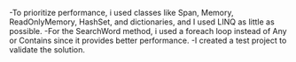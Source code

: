 -To prioritize performance, i used classes like Span<char>, Memory<char>, ReadOnlyMemory<char>, HashSet, and dictionaries, and I used LINQ as little as possible.
-For the SearchWord method, i used a foreach loop instead of Any or Contains since it provides better performance.
-I created a test project to validate the solution.